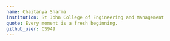 ```yaml
---
name: Chaitanya Sharma
institution: St John College of Engineering and Management
quote: Every moment is a fresh beginning.
github_user: CS949
---
```

